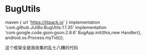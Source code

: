# BugUtils

maven { url 'https://jitpack.io' }
implementation 'com.github.JiJiBo:BugUtils:1.1.35'
implementation 'com.google.code.gson:gson:2.8.6'
BugApp.init(this,new Handler(),  android.os.Process.myTid());


这个框架全是我收集的乱七八糟的代码
